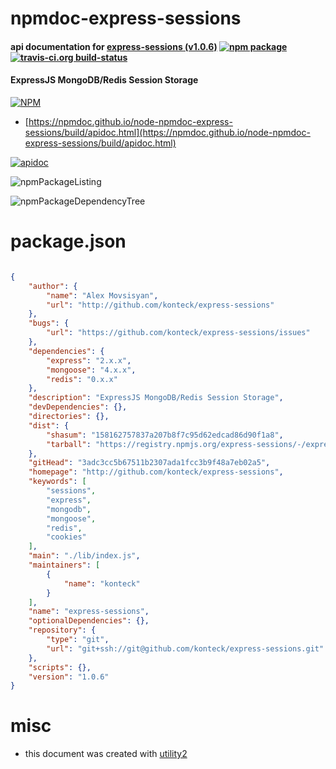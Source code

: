 # npmdoc-express-sessions

#### api documentation for  [express-sessions (v1.0.6)](http://github.com/konteck/express-sessions)  [![npm package](https://img.shields.io/npm/v/npmdoc-express-sessions.svg?style=flat-square)](https://www.npmjs.org/package/npmdoc-express-sessions) [![travis-ci.org build-status](https://api.travis-ci.org/npmdoc/node-npmdoc-express-sessions.svg)](https://travis-ci.org/npmdoc/node-npmdoc-express-sessions)

#### ExpressJS MongoDB/Redis Session Storage

[![NPM](https://nodei.co/npm/express-sessions.png?downloads=true&downloadRank=true&stars=true)](https://www.npmjs.com/package/express-sessions)

- [https://npmdoc.github.io/node-npmdoc-express-sessions/build/apidoc.html](https://npmdoc.github.io/node-npmdoc-express-sessions/build/apidoc.html)

[![apidoc](https://npmdoc.github.io/node-npmdoc-express-sessions/build/screenCapture.buildCi.browser.%252Ftmp%252Fbuild%252Fapidoc.html.png)](https://npmdoc.github.io/node-npmdoc-express-sessions/build/apidoc.html)

![npmPackageListing](https://npmdoc.github.io/node-npmdoc-express-sessions/build/screenCapture.npmPackageListing.svg)

![npmPackageDependencyTree](https://npmdoc.github.io/node-npmdoc-express-sessions/build/screenCapture.npmPackageDependencyTree.svg)



# package.json

```json

{
    "author": {
        "name": "Alex Movsisyan",
        "url": "http://github.com/konteck/express-sessions"
    },
    "bugs": {
        "url": "https://github.com/konteck/express-sessions/issues"
    },
    "dependencies": {
        "express": "2.x.x",
        "mongoose": "4.x.x",
        "redis": "0.x.x"
    },
    "description": "ExpressJS MongoDB/Redis Session Storage",
    "devDependencies": {},
    "directories": {},
    "dist": {
        "shasum": "158162757837a207b8f7c95d62edcad86d90f1a8",
        "tarball": "https://registry.npmjs.org/express-sessions/-/express-sessions-1.0.6.tgz"
    },
    "gitHead": "3adc3cc5b67511b2307ada1fcc3b9f48a7eb02a5",
    "homepage": "http://github.com/konteck/express-sessions",
    "keywords": [
        "sessions",
        "express",
        "mongodb",
        "mongoose",
        "redis",
        "cookies"
    ],
    "main": "./lib/index.js",
    "maintainers": [
        {
            "name": "konteck"
        }
    ],
    "name": "express-sessions",
    "optionalDependencies": {},
    "repository": {
        "type": "git",
        "url": "git+ssh://git@github.com/konteck/express-sessions.git"
    },
    "scripts": {},
    "version": "1.0.6"
}
```



# misc
- this document was created with [utility2](https://github.com/kaizhu256/node-utility2)
